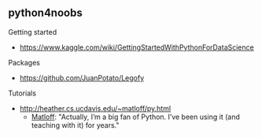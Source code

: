 ## python4noobs

Getting started

* https://www.kaggle.com/wiki/GettingStartedWithPythonForDataScience

Packages

* https://github.com/JuanPotato/Legofy

Tutorials

* http://heather.cs.ucdavis.edu/~matloff/py.html
  * [Matloff](https://matloff.wordpress.com/2014/05/21/r-beats-python-r-beats-julia-anyone-else-wanna-challenge-r/): "Actually, I’m a big fan of Python. I’ve been using it (and teaching with it) for years."
